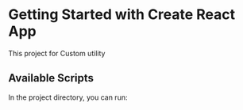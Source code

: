 # Getting Started with Create React App

This project for Custom utility

## Available Scripts

In the project directory, you can run: